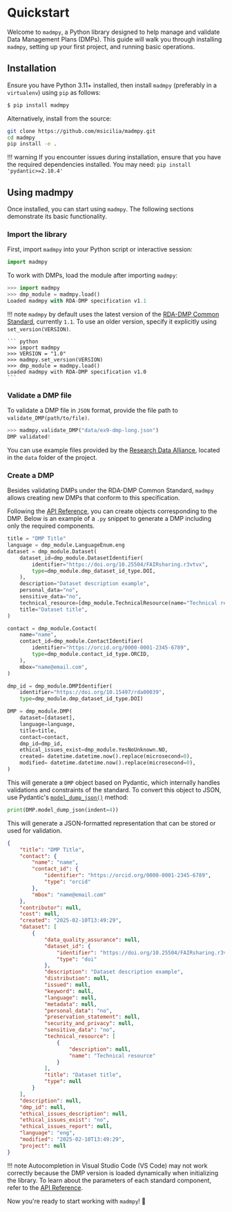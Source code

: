 # Quickstart

Welcome to `madmpy`, a Python library designed to help manage and validate Data Management Plans (DMPs). This guide will walk you through installing `madmpy`, setting up your first project, and running basic operations.

## Installation

Ensure you have Python 3.11+ installed, then install `madmpy` (preferably in a `virtualenv`) using `pip` as follows:

```bash
$ pip install madmpy
```

Alternatively, install from the source:

```bash
git clone https://github.com/msicilia/madmpy.git
cd madmpy
pip install -e .
```

!!! warning
    If you encounter issues during installation, ensure that you have the required dependencies installed. You may need: `pip install 'pydantic>=2.10.4'`

## Using madmpy

Once installed, you can start using `madmpy`. The following sections demonstrate its basic functionality.

### Import the library

First, import `madmpy` into your Python script or interactive session:

``` python
import madmpy
```

To work with DMPs, load the module after importing `madmpy`:

``` python
>>> import madmpy
>>> dmp_module = madmpy.load()
Loaded madmpy with RDA-DMP specification v1.1
```
!!! note
    `madmpy` by default uses the latest version of the [RDA-DMP Common Standard](https://github.com/RDA-DMP-Common/RDA-DMP-Common-Standard/releases), currently `1.1`. To use an older version, specify it explicitly using `set_version(VERSION)`.

    ``` python
    >>> import madmpy
    >>> VERSION = "1.0"
    >>> madmpy.set_version(VERSION)
    >>> dmp_module = madmpy.load()
    Loaded madmpy with RDA-DMP specification v1.0
    ```

### Validate a DMP file

To validate a DMP file in `JSON` format, provide the file path to `validate_DMP(path/to/file)`.

``` python
>>> madmpy.validate_DMP("data/ex9-dmp-long.json")
DMP validated!
```

You can use example files provided by the [Research Data Alliance](https://github.com/RDA-DMP-Common/RDA-DMP-Common-Standard/tree/master/examples/JSON), located in the `data` folder of the project.

### Create a DMP

Besides validating DMPs under the RDA-DMP Common Standard, `madmpy` allows creating new DMPs that conform to this specification.

Following the [API Reference](dmp.md), you can create objects corresponding to the DMP. Below is an example of a `.py` snippet to generate a DMP including only the required components.

```python
title = "DMP Title"
language = dmp_module.LanguageEnum.eng
dataset = dmp_module.Dataset(
    dataset_id=dmp_module.DatasetIdentifier(
        identifier="https://doi.org/10.25504/FAIRsharing.r3vtvx",
        type=dmp_module.dmp_dataset_id_type.DOI,
    ),
    description="Dataset description example",
    personal_data="no",
    sensitive_data="no",
    technical_resource=[dmp_module.TechnicalResource(name="Technical resource")],
    title="Dataset title",
)

contact = dmp_module.Contact(
    name="name",
    contact_id=dmp_module.ContactIdentifier(
        identifier="https://orcid.org/0000-0001-2345-6789",
        type=dmp_module.contact_id_type.ORCID,
    ),
    mbox="name@email.com",
)

dmp_id = dmp_module.DMPIdentifier(
    identifier="https://doi.org/10.15497/rda00039", 
    type=dmp_module.dmp_dataset_id_type.DOI)

DMP = dmp_module.DMP(
    dataset=[dataset], 
    language=language, 
    title=title, 
    contact=contact,
    dmp_id=dmp_id,
    ethical_issues_exist=dmp_module.YesNoUnknown.NO,
    created= datetime.datetime.now().replace(microsecond=0),
    modified= datetime.datetime.now().replace(microsecond=0),
)
```

This will generate a `DMP` object based on Pydantic, which internally handles validations and constraints of the standard. To convert this object to JSON, use Pydantic's [`model_dump_json()`](https://docs.pydantic.dev/latest/api/base_model/#pydantic.BaseModel.model_dump_json) method:

```python
print(DMP.model_dump_json(indent=4))
```

This will generate a JSON-formatted representation that can be stored or used for validation.

``` json
{
    "title": "DMP Title",
    "contact": {
        "name": "name",
        "contact_id": {
            "identifier": "https://orcid.org/0000-0001-2345-6789",
            "type": "orcid"
        },
        "mbox": "name@email.com"
    },
    "contributor": null,
    "cost": null,
    "created": "2025-02-10T13:49:29",
    "dataset": [
        {
            "data_quality_assurance": null,
            "dataset_id": {
                "identifier": "https://doi.org/10.25504/FAIRsharing.r3vtvx",
                "type": "doi"
            },
            "description": "Dataset description example",
            "distribution": null,
            "issued": null,
            "keyword": null,
            "language": null,
            "metadata": null,
            "personal_data": "no",
            "preservation_statement": null,
            "security_and_privacy": null,
            "sensitive_data": "no",
            "technical_resource": [
                {
                    "description": null,
                    "name": "Technical resource"
                }
            ],
            "title": "Dataset title",
            "type": null
        }
    ],
    "description": null,
    "dmp_id": null,
    "ethical_issues_description": null,
    "ethical_issues_exist": "no",
    "ethical_issues_report": null,
    "language": "eng",
    "modified": "2025-02-10T13:49:29",
    "project": null
}
```

!!! note
    Autocompletion in Visual Studio Code (VS Code) may not work correctly because the DMP version is loaded dynamically when initializing the library. To learn about the parameters of each standard component, refer to the [API Reference](dmp.md).

Now you're ready to start working with `madmpy`! 🚀

